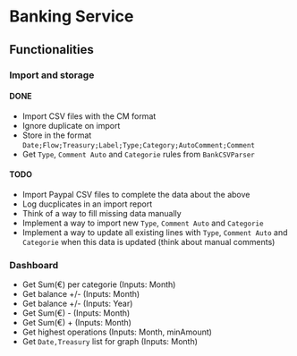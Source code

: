 # Banking Service

## Functionalities

### Import and storage

#### DONE

- Import CSV files with the CM format
- Ignore duplicate on import
- Store in the format `Date;Flow;Treasury;Label;Type;Category;AutoComment;Comment`
- Get `Type`, `Comment Auto` and `Categorie` rules from `BankCSVParser`

#### TODO

- Import Paypal CSV files to complete the data about the above
- Log ducplicates in an import report
- Think of a way to fill missing data manually
- Implement a way to import new `Type`, `Comment Auto` and `Categorie`
- Implement a way to update all existing lines with `Type`, `Comment Auto` and `Categorie` when this data is updated (think about manual comments)

### Dashboard

- Get Sum(€) per categorie (Inputs: Month)
- Get balance +/- (Inputs: Month)
- Get balance +/- (Inputs: Year)
- Get Sum(€) - (Inputs: Month)
- Get Sum(€) + (Inputs: Month)
- Get highest operations (Inputs: Month, minAmount)
- Get `Date,Treasury` list for graph (Inputs: Month)